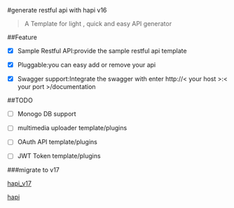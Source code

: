 #generate restful api with hapi v16

>A Template for light , quick and easy API generator 

##Feature

- [x] Sample Restful API:provide the sample restful api template

- [x] Pluggable:you can easy add or remove your api 

- [x] Swagger support:Integrate the swagger with enter http://< your host >:< your port >/documentation

##TODO

- [ ] Monogo DB support

- [ ] multimedia uploader template/plugins

- [ ] OAuth API template/plugins

- [ ] JWT Token template/plugins

###migrate to v17

[hapi_v17]("https://futurestud.io/tutorials/hapi-v17-upgrade-guide-your-move-to-async-await")

[hapi]("https://github.com/hapijs")